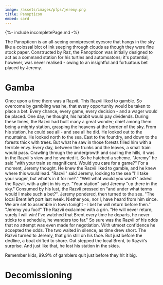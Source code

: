 ```yaml
---
image: /assets/images/pfps/jeremy.png
title: Panopticon
embed: card
---
```

{%- include incompletePage.md -%}

The Panopticon is an all-seeing omnipresent eyesore that hangs in the sky like a colossal blot of ink seeping through clouds as though they were fine stock paper.
Constructed by Raz, the Panopticon was initially designed to act as a command station for his turtles and automoatons; it's potential, however, was never realised - owing to an
insightful and fortuatous bet placed by Jeremy.

# Gamba

Once upon a time there was a Razvii. This Razvii liked to gamble. So overcome by gambling was he, that every opportunity would be taken to place a bet. Every chance, every game, every decision - and a wager would be placed. One day, he thought, his habbit would pay dividends. During these times, the Razvii had built many a great wonder; chief among them being a mighty station, grasping the heavens at the border of the sky. From his station, he could see all - and see all he did. He looked out to the mountains. He looked north to the sea. East to the foundry, and down to the forests thick with trees. But what he saw in those forests filled him with a terrible envy. Every day, between the trunks and the leaves, a small train would pass. Crawling through the undergrowth and scaling the hills, it was in the Razvii's view and he wanted it. So he hatched a scheme. "Jeremy" he said "with your train so magnificent. Would you care for a game?" For a moment, Jeremy thought. He knew the Razvii liked to gamble, and he knew where this would lead. "Razvii" said Jeremy, looking to the sea "I'll take your wager, but what's in it for me?." "Well what would you want?" asked the Razvii, with a glint in his eye. "Your station" said Jeremy "up there in the sky." Consumed by his lust, the Razvii pressed on "and under what terms would I make such a bet?". Jeremy pondered, then turned to the sea. "The local Brent left port last week. Niether you, nor I, have heard from him since. We are set to assemble in town tonight - I bet he will return before then." "Jeremy you fool!" The Razvii exclaimed with a grin. "He will never return, surely I will win! I've watched that Brent every time he departs, he never sticks to a schedule, he wanders too far." So sure was the Razvii of his odds that no attempt was even made for negotiation. With utmost confidence he accepted the odds. The two waited in silence, as time drew short. The Razvii turned to Jeremy, that grin still on his face. But just before the dedline, a boat drifted to shore. Out stepped the local Brent, to Razvii's surprise. And just like that, he lost his station in the skies.

Remember kids, 99.9% of gamblers quit just before they hit it big.

# Decomissioning
